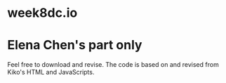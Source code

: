 # week8dc.io
# Elena Chen's part only
Feel free to download and revise.
The code is based on and revised from Kiko's HTML and JavaScripts.
